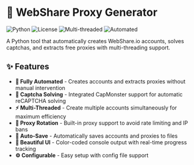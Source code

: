 # 🚀 WebShare Proxy Generator

![Python](https://img.shields.io/badge/Python-3.8+-blue.svg)
![License](https://img.shields.io/badge/License-MIT-green.svg)
![Multi-threaded](https://img.shields.io/badge/Multi--Threaded-Yes-success.svg)
![Automated](https://img.shields.io/badge/Automated-Yes-important.svg)

A  Python tool that automatically creates WebShare.io accounts, solves captchas, and extracts free proxies with multi-threading support.

## ✨ Features

- **🤖 Fully Automated** - Creates accounts and extracts proxies without manual intervention
- **🎯 Captcha Solving** - Integrated CapMonster support for automatic reCAPTCHA solving
- **⚡ Multi-Threaded** - Create multiple accounts simultaneously for maximum efficiency
- **🔄 Proxy Rotation** - Built-in proxy support to avoid rate limiting and IP bans
- **💾 Auto-Save** - Automatically saves accounts and proxies to files
- **🎨 Beautiful UI** - Color-coded console output with real-time progress tracking
- **⚙️ Configurable** - Easy setup with config file support
